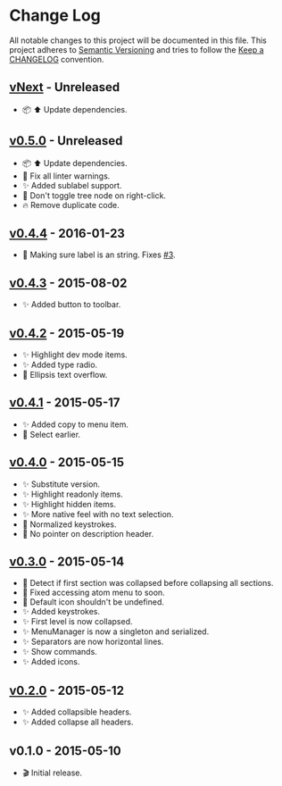 # Change Log

All notable changes to this project will be documented in this file.
This project adheres to [Semantic Versioning](http://semver.org/) and
tries to follow the [Keep a CHANGELOG](http://keepachangelog.com) convention.

## [vNext](https://github.com/suda/tool-bar/compare/v0.5.0...master) - Unreleased

*   :package: :arrow_up: Update dependencies.

## [v0.5.0](https://github.com/suda/tool-bar/compare/v0.4.4...v0.5.0) - Unreleased

*   :package: :arrow_up: Update dependencies.
*   :shirt: Fix all linter warnings.
*   :sparkles: Added sublabel support.
*   :bug: Don't toggle tree node on right-click.
*   :fire: Remove duplicate code.

## [v0.4.4](https://github.com/suda/tool-bar/compare/v0.4.3...v0.4.4) - 2016-01-23

*   :bug: Making sure label is an string. Fixes [#3][].

## [v0.4.3](https://github.com/suda/tool-bar/compare/v0.4.2...v0.4.3) - 2015-08-02

*   :sparkles: Added button to toolbar.

## [v0.4.2](https://github.com/suda/tool-bar/compare/v0.4.1...v0.4.2) - 2015-05-19

*   :sparkles: Highlight dev mode items.
*   :sparkles: Added type radio.
*   :art: Ellipsis text overflow.

## [v0.4.1](https://github.com/suda/tool-bar/compare/v0.4.0...v0.4.1) - 2015-05-17

*   :sparkles: Added copy to menu item.
*   :bug: Select earlier.

## [v0.4.0](https://github.com/suda/tool-bar/compare/v0.3.0...v0.4.0) - 2015-05-15

*   :sparkles: Substitute version.
*   :sparkles: Highlight readonly items.
*   :sparkles: Highlight hidden items.
*   :sparkles: More native feel with no text selection.
*   :art: Normalized keystrokes.
*   :art: No pointer on description header.

## [v0.3.0](https://github.com/suda/tool-bar/compare/v0.2.0...v0.3.0) - 2015-05-14

*   :bug: Detect if first section was collapsed before collapsing all sections.
*   :bug: Fixed accessing atom menu to soon.
*   :bug: Default icon shouldn't be undefined.
*   :sparkles: Added keystrokes.
*   :sparkles: First level is now collapsed.
*   :sparkles: MenuManager is now a singleton and serialized.
*   :sparkles: Separators are now horizontal lines.
*   :sparkles: Show commands.
*   :sparkles: Added icons.

## [v0.2.0](https://github.com/suda/tool-bar/compare/v0.1.0...v0.2.0) - 2015-05-12

*   :sparkles: Added collapsible headers.
*   :sparkles: Added collapse all headers.

## v0.1.0 - 2015-05-10

*   :clapper: Initial release.

[#3]: https://github.com/jerone/menu-manager/issues/3
